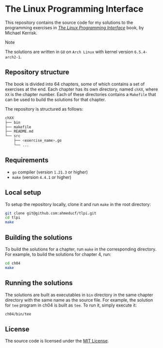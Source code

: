 # The Linux Programming Interface

This repository contains the source code for my solutions to the programming exercises in [_The Linux Programming Interface_](https://man7.org/tlpi/) book, by Michael Kerrisk.

> [!NOTE]
>
> The solutions are written in `GO` on `Arch Linux` with kernel version `6.5.4-arch2-1`.

## Repository structure

The book is divided into 64 chapters, some of which contains a set of exercises at the end. Each chapter has its own directory, named `chXX`, where `XX` is the chapter number. Each of these directories contains a `Makefile` that can be used to build the solutions for that chapter.

The repository is structured as follows:

```bash
chXX
├── bin
├── makefile
├── README.md
└── src
    ├── <exercise_name>.go
    └── ...
```

## Requirements

- `go` compiler (version `1.21.3` or higher)
- `make` (version `4.4.1` or higher)

## Local setup

To setup the repository locally, clone it and run `make` in the root directory:

```bash
git clone git@github.com:ahmeducf/tlpi.git
cd tlpi
make
```

## Building the solutions

To build the solutions for a chapter, run `make` in the corresponding directory. For example, to build the solutions for chapter 4, run:

```bash
cd ch04
make
```

## Running the solutions

The solutions are built as executables in `bin` directory in the same chapter directory with the same name as the source file. For example, the solution for `tee` program in ch04 is built as `tee`. To run it, simply execute it:

```bash
ch04/bin/tee
```

## License

The source code is licensed under the [MIT License](https://opensource.org/licenses/MIT).
